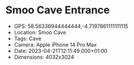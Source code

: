 # Smoo Cave Entrance

- GPS: 58.56336944444444,-4.7197861111111115
- Location: Smoo Cave
- Tags: Cave
- Camera: Apple iPhone 14 Pro Max
- Date: 2023-04-21T12:11:49.000+01:00
- Dimensions: 4032x3024
